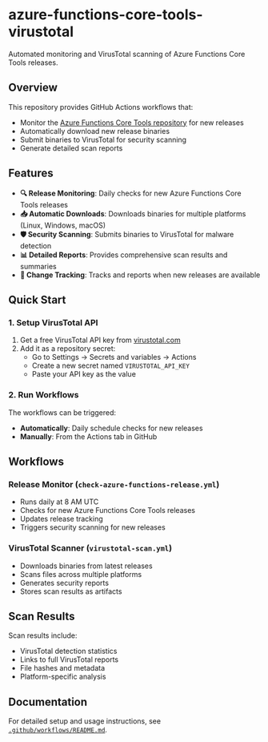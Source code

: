 # azure-functions-core-tools-virustotal

Automated monitoring and VirusTotal scanning of Azure Functions Core Tools releases.

## Overview

This repository provides GitHub Actions workflows that:
- Monitor the [Azure Functions Core Tools repository](https://github.com/Azure/azure-functions-core-tools) for new releases
- Automatically download new release binaries
- Submit binaries to VirusTotal for security scanning
- Generate detailed scan reports

## Features

- **🔍 Release Monitoring**: Daily checks for new Azure Functions Core Tools releases
- **📥 Automatic Downloads**: Downloads binaries for multiple platforms (Linux, Windows, macOS)
- **🛡️ Security Scanning**: Submits binaries to VirusTotal for malware detection
- **📊 Detailed Reports**: Provides comprehensive scan results and summaries
- **🔔 Change Tracking**: Tracks and reports when new releases are available

## Quick Start

### 1. Setup VirusTotal API

1. Get a free VirusTotal API key from [virustotal.com](https://www.virustotal.com/gui/join-us)
2. Add it as a repository secret:
   - Go to Settings → Secrets and variables → Actions
   - Create a new secret named `VIRUSTOTAL_API_KEY`
   - Paste your API key as the value

### 2. Run Workflows

The workflows can be triggered:
- **Automatically**: Daily schedule checks for new releases
- **Manually**: From the Actions tab in GitHub

## Workflows

### Release Monitor (`check-azure-functions-release.yml`)
- Runs daily at 8 AM UTC
- Checks for new Azure Functions Core Tools releases
- Updates release tracking
- Triggers security scanning for new releases

### VirusTotal Scanner (`virustotal-scan.yml`)
- Downloads binaries from latest releases
- Scans files across multiple platforms
- Generates security reports
- Stores scan results as artifacts

## Scan Results

Scan results include:
- VirusTotal detection statistics
- Links to full VirusTotal reports
- File hashes and metadata
- Platform-specific analysis

## Documentation

For detailed setup and usage instructions, see [`.github/workflows/README.md`](.github/workflows/README.md).
